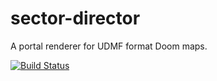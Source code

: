 # sector-director
A portal renderer for UDMF format Doom maps.

[![Build Status](https://dev.azure.com/davidaramant/SectorDirector%20CI/_apis/build/status/davidaramant.sector-director)](https://dev.azure.com/davidaramant/SectorDirector%20CI/_build/latest?definitionId=1)
